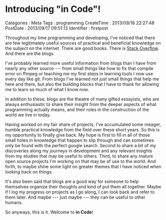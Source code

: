 Introducing "in Code"!
======================

Categories
:   Meta
Tags
:   programming
CreateTime
:   2013/09/16 22:27:48
PostDate
:   2013/09/17 09:51:13
Identifier
:   firstpost

Throughout my time programming and developing, I've noticed that there are few
legitimately useful sources of practical and beneficial knowledge on the
subject on the internet.  There are good books.  There is
[Stack Overflow][stackoverflow].  And there are the blogs.

I've probably learned more useful information from blogs than I have from
nearly any other source --- from small things like how to fix that compile
error on ffmpeg or teaching me my first steps in learning tools I now use
every day like git.  From blogs I've learned not just small things that help
me here and there, but also the building blocks that I have to thank for
allowing me to learn so much of what I know now.

In addition to these, blogs are the theatre of many gifted essayists, who
are always enthusiastic to share their insight from the deeper aspects of what
programming actually means, and their roles in the construction of the world
we live in today.

Having worked on my fair share of projects, I've accumulated some meager,
humble practical knowledge from the field over these short years.  So this is
my opportunity to finally give back.  My hope is first to fill in all of those
small holes in knowledge that happen to slip through and can sometimes only be
found with the perfect google search.  Second to share a bit of my discoveries
along my journeys in development and any relevant insights from my studies
that may be useful to others.  Third, to share any mature open source projects
I'm working on that may be of use to the world.  And forth, to maybe shine
some light on greater themes that I have noticed when looking back on things.

It's also been said that blogs are a good way for someone to help themselves
organize their thoughts and kind of put them all together.  Maybe if I log my
progress on projects as I go along, I can look back and refer to them later.
And maybe --- just maybe --- they can be useful to other humans.

So anyways, this is it.  Welcome to **in Code**!



[stackoverflow]: http://www.stackoverflow.com
